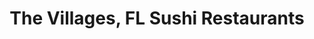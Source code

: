 ---
layout: city
title: The Villages, FL Sushi Restaurants
permalink: /florida/the-villages/
stateAbbr: FL
stateName: Florida
cityName: The Villages
---